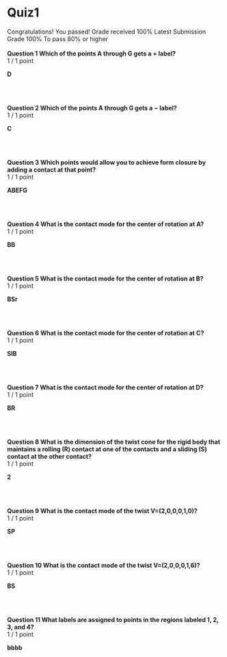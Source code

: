 # Quiz1
Congratulations! You passed!
Grade received 100%
Latest Submission Grade 100%
To pass 80% or higher
<br/>
<br/>
**Question 1 Which of the points A through G gets a + label?**    
1 / 1 point    

**D**   

<br/>
<br/>

**Question 2 Which of the points A through G gets a − label?**    
1 / 1 point

**C**
 
<br/>
<br/>

**Question 3 Which points would allow you to achieve form closure by adding a contact at that point?**    
1 / 1 point

**ABEFG**

<br/>
<br/>

**Question 4 What is the contact mode for the center of rotation at A?**    
1 / 1 point

**BB**
  
<br/>
<br/>

**Question 5 What is the contact mode for the center of rotation at B?**    
1 / 1 point

**BSr**
 
<br/>
<br/>

**Question 6 What is the contact mode for the center of rotation at C?**    
1 / 1 point

**SlB**
 
<br/>
<br/>


**Question 7 What is the contact mode for the center of rotation at D?**    
1 / 1 point

**BR**
 
<br/>
<br/>


**Question 8 What is the dimension of the twist cone for the rigid body that maintains a rolling (R) contact at one of the contacts and a sliding (S) contact at the other contact?**    
1 / 1 point

**2**
 
<br/>
<br/>


**Question 9 What is the contact mode of the twist V=(2,0,0,0,1,0)?**    
1 / 1 point

**SP**
 
<br/>
<br/>


**Question 10 What is the contact mode of the twist V=(2,0,0,0,1,6)?**    
1 / 1 point

**BS**
 
<br/>
<br/>


**Question 11 What labels are assigned to points in the regions labeled 1, 2, 3, and 4?**    
1 / 1 point

**bbbb**
 
<br/>
<br/>

